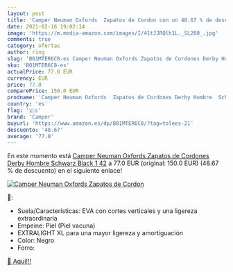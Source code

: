 ```yaml
---
layout: post
title: 'Camper Neuman Oxfords  Zapatos de Cordon con un 48.67 % de descuento'
date: 2021-02-16 19:02:14
image: 'https://m.media-amazon.com/images/I/41tJJRQlh1L._SL200_.jpg'
comments: true
category: ofertas
author: ring
slug: 'B01MTER6C8-es Camper Neuman Oxfords Zapatos de Cordones Derby Hombre...'
sku: 'B01MTER6C8-es'
actualPrice: 77.0 EUR
currency: EUR
price: 77.0
comparePrice: 150.0 EUR
prodname: 'Camper Neuman Oxfords  Zapatos de Cordones Derby Hombre  Schwarz  Black 1   42'
country: 'es'
flag: '🇪🇸'
brand: 'Camper'
buyurl: 'https://www.amazon.es/dp/B01MTER6C8/?tag=tolees-21'
descuento: '48.67'
average: '77.0'
---
```


En este momento está [Camper Neuman Oxfords  Zapatos de Cordones Derby Hombre  Schwarz  Black 1   42](https://www.amazon.es/dp/B01MTER6C8/?tag=tolees-21) a 77.0 EUR (original: 150.0 EUR) (48.67 %  de descuento) en el siguiente enlace!

[![Camper Neuman Oxfords  Zapatos de Cordon](https://m.media-amazon.com/images/I/41tJJRQlh1L._SL200_.jpg)](https://www.amazon.es/dp/B01MTER6C8/?tag=tolees-21)

🔎:

- Suela/Características: EVA con cortes verticales y una ligereza extraordinaria
- Empeine: Piel (Piel vacuna)
- EXTRALIGHT XL para una mayor ligereza y amortiguación
- Color: Negro
- Forro:

[🛒 Aquí!!!](https://www.amazon.es/dp/B01MTER6C8/?tag=tolees-21)
